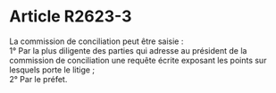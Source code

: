 # Article R2623-3

  
La commission de conciliation peut être saisie :   
1° Par la plus diligente des parties qui adresse au président de la commission de conciliation une requête écrite exposant les points sur lesquels porte le litige ;   
2° Par le préfet.